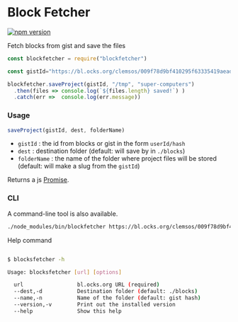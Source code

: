 # Block Fetcher

[![npm version](https://badge.fury.io/js/blockfetcher.svg)](https://badge.fury.io/js/blockfetcher)

Fetch blocks from gist and save the files

```js
const blockfetcher = require("blockfetcher")

const gistId="https://bl.ocks.org/clemsos/009f78d9bf410295f63335419aead372".replace('https://bl.ocks.org/','')

blockfetcher.saveProject(gistId, "/tmp", "super-computers")
  .then(files => console.log(`${files.length} saved!`) )
  .catch(err =>  console.log(err.message))
```

### Usage

```js
saveProject(gistId, dest, folderName)
```

- `gistId` : the id from blocks or gist in the form `userId/hash`
- `dest` : destination folder (default: will save by in `./blocks`)
- `folderName` : the name of the folder where project files will be stored (default: will make a slug from the `gistId`)

Returns a js [Promise](https://developer.mozilla.org/en/docs/Web/JavaScript/Reference/Global_Objects/Promise).

### CLI

A command-line tool is also available.

```sh
./node_modules/bin/blockfetcher https://bl.ocks.org/clemsos/009f78d9bf410295f63335419aead372 -d /tmp -n lala
```

Help command

```sh

$ blocksfetcher -h

Usage: blocksfetcher [url] [options]

  url                 bl.ocks.org URL (required)
  --dest,-d           Destination folder (default: ./blocks)
  --name,-n           Name of the folder (default: gist hash)
  --version,-v        Print out the installed version
  --help              Show this help
```
